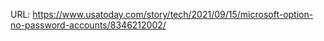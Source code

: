 URL: https://www.usatoday.com/story/tech/2021/09/15/microsoft-option-no-password-accounts/8346212002/